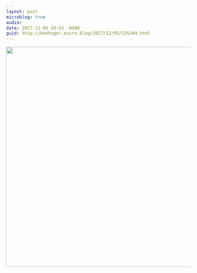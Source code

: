 ```yaml
---
layout: post
microblog: true
audio: 
date: 2017-12-05 19:53 -0400
guid: http://benhager.micro.blog/2017/12/05/235344.html
---
```



<img src="http://hager.blog/uploads/2017/d98d7d7aab.jpg" width="599" height="600" />
